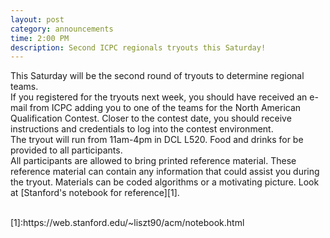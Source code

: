 ```yaml
---
layout: post
category: announcements
time: 2:00 PM
description: Second ICPC regionals tryouts this Saturday!
---
```


This Saturday will be the second round of tryouts to determine regional teams.
<br>
If you registered for the tryouts next week, you should have received an e-mail from ICPC adding you to one of the teams for the North American Qualification Contest. Closer to the contest date, you should receive instructions and credentials to log into the contest environment.
<br>
The tryout will run from 11am-4pm in DCL L520. Food and drinks for be provided to all 
participants. 
<br>
All participants are allowed to bring printed reference material. These reference material can contain any information that could assist you during the tryout. Materials can be coded algorithms or a motivating picture. Look at [Stanford's notebook for reference][1].

<br>
[1]:https://web.stanford.edu/~liszt90/acm/notebook.html